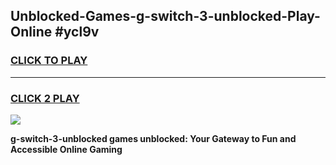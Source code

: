 
## Unblocked-Games-g-switch-3-unblocked-Play-Online #ycl9v
<h3>
<a href="https://news.freeplayer.one?title=g-switch-3-unblocked&ref=3">CLICK TO PLAY</a></h3>
<hr>

<h3>
<a href="https://news.freeplayer.one?title=g-switch-3-unblocked&ref=3">CLICK 2 PLAY</a>
  
</h3>

<a href="https://news.freeplayer.one?title=g-switch-3-unblocked&ref=3"><img src="https://clearcache.store/games.png"></a>


**g-switch-3-unblocked games unblocked: Your Gateway to Fun and Accessible Online Gaming**

